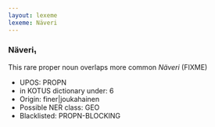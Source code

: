 ```yaml
---
layout: lexeme
lexeme: Näveri
---
```


###  Näveri₁

This rare proper noun overlaps more common *Näveri* (FIXME)
* UPOS:  PROPN
* in KOTUS dictionary under:  6
* Origin:  finer|joukahainen
* Possible NER class:  GEO
* Blacklisted:  PROPN-BLOCKING

